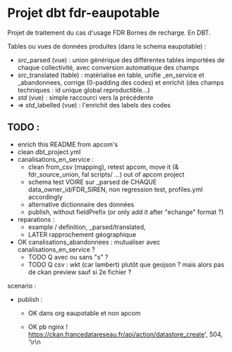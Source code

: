 # Projet dbt fdr-eaupotable

Projet de traitement du cas d'usage FDR Bornes de recharge. En DBT.

Tables ou vues de données produites (dans le schema eaupotable) :
- *_src_*_parsed (vue) : union générique des différentes tables importées de chaque collectivité, avec conversion automatique des champs
- *_src_*_translated (table) : matérialise en table, unifie _en_service et _abandonnees, corrige (0-padding des codes) et enrichit (des champs techniques : id unique global reproductible...)
- *_std_* (vue) : simple raccourci vers la précédente
- => *_std_*_labelled (vue) : l'enrichit des labels des codes

## TODO :

- enrich this README from apcom's
- clean dbt_project.yml
- canalisations_en_service :
  - clean from_csv (mapping), retest apcom, move it (& fdr_source_union, fal scripts/ ...) out of apcom project
  - schema test VOIRE sur _parsed de CHAQUE data_owner_id/FDR_SIREN, non regression test, profiles.yml accordingly
  - alternative dictionnaire des données
  - publish, without fieldPrefix (or only add it after "echange" format ?)
- reparations :
  - example / definition, _parsed/translated,
  - LATER rapprochement géographique
- OK canalisations_abandonnees : mutualiser avec canalisations_en_service ?
  - TODO Q avec ou sans "s" ?
  - TODO Q csv : wkt (car lambert) plutôt que geojson ? mais alors pas de ckan preview sauf si 2e fichier ?

scenario :
- publish :
  - OK dans org eaupotable et non apcom
  - OK pb nginx ! https://ckan.francedatareseau.fr/api/action/datastore_create', 504, '<html>\r\n<head><title>504 Gateway Time-out
    ckanapi.errors.ValidationError: {'name': ['Cette URL est déjà utilisée.'], '__type': 'Validation Error'}

  - TODO target test
  - LATER pb logs ckan contiennent toutes les données voire le font crasher (?)
  - LATER remplacer _csv.sql par pandas ou write_to_model ou par fal execute_sql() + pandas https://blog.fal.ai/populate-dbt-models-with-csv-data/ , more
- patch counts, ? avec :
  - one _parsed per data owner
  - stats / erreurs : link communes etc. pour stats générales count
  - ou / et reprendre meta en rajoutant data counts
- fin scenario

- env vars pour externaliser secret ou variables partagées entre dbt et fal / python (et docker)
- déplacer create view per data owner dans fal (flow) after OU / ET more --publish/deploy
- partager - fal scripts : fal-scripts-path: dbt_packages/dbt_engine OU dans .yml # https://docs.fal.ai/Docs/fal-cli/local-imports
- partager : fdr-engine(-dbt)/import/ckan ??

## Problèmes de données :

voir _canalisations_translated() (et _reparations_translated())